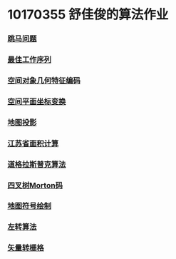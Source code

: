 10170355 舒佳俊的算法作业
================ 
### [跳马问题](http://2bhuanleduo.github.io//跳马1.html)
### [最佳工作序列](http://2bhuanleduo.github.io//public//bestWorkList.html)  
### [空间对象几何特征编码](http://2bhuanleduo.github.io//public//空间数据编码.html) 
### [空间平面坐标变换](http://2bhuanleduo.github.io//public//空间变换.html)  
### [地图投影](http://2bhuanleduo.github.io//public//地图投影.html)  
### [江苏省面积计算](http://2bhuanleduo.github.io//public//面积计算.html)  
### [道格拉斯普克算法](http://2bhuanleduo.github.io//public//数据压缩.html)  
### [四叉树Morton码](http://2bhuanleduo.github.io//public//四叉树M码.html)  
### [地图符号绘制](http://2bhuanleduo.github.io//public//地图符号.html)  
### [左转算法](http://2bhuanleduo.github.io//public//左转算法.html)  
### [矢量转栅格](http://2bhuanleduo.github.io//public//矢量转栅格.html)  

